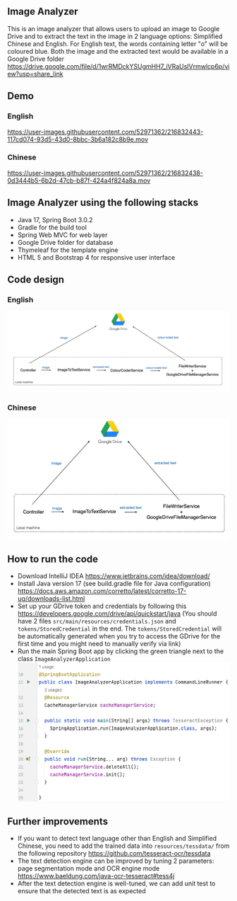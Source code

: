 ## Image Analyzer
This is an image analyzer that allows users to upload an image to Google Drive and to extract the text in the image in 2 language options: Simplified Chinese and English. For English text, the words containing letter "o" will be coloured blue. Both the image and the extracted text would be available in a Google Drive folder https://drive.google.com/file/d/1wrRMDckYSUgmHH7_iVRaUsIVrmwlcp6p/view?usp=share_link

## Demo
### English
https://user-images.githubusercontent.com/52971362/216832443-117cd074-93d5-43d0-8bbc-3b6a182c8b9e.mov

### Chinese
https://user-images.githubusercontent.com/52971362/216832438-0d3444b5-6b2d-47cb-b87f-424a4f824a8a.mov

## Image Analyzer using the following stacks
- Java 17, Spring Boot 3.0.2
- Gradle for the build tool
- Spring Web MVC for web layer
- Google Drive folder for database
- Thymeleaf for the template engine
- HTML 5 and Bootstrap 4 for responsive user interface

## Code design
### English 
![img_1.png](img_1.png)

### Chinese
![img_2.png](img_2.png)

## How to run the code
- Download IntelliJ IDEA https://www.jetbrains.com/idea/download/ 
- Install Java version 17 (see build.gradle file for Java configuration) https://docs.aws.amazon.com/corretto/latest/corretto-17-ug/downloads-list.html
- Set up your GDrive token and credentials by following this https://developers.google.com/drive/api/quickstart/java (You should have 2 files ``src/main/resources/credentials.json`` and ``tokens/StoredCredential`` in the end. The ``tokens/StoredCredential`` will be automatically generated when you try to access the GDrive for the first time and you might need to manually verify via link)
- Run the main Spring Boot app by clicking the green triangle next to the class ``ImageAnalyzerApplication``
![img.png](img.png)

## Further improvements
- If you want to detect text language other than English and Simplified Chinese, you need to add the trained data into ``resources/tessdata/`` from the following repository https://github.com/tesseract-ocr/tessdata
- The text detection engine can be improved by tuning 2 parameters: page segmentation mode and OCR engine mode https://www.baeldung.com/java-ocr-tesseract#tess4j
- After the text detection engine is well-tuned, we can add unit test to ensure that the detected text is as expected
